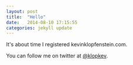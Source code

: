 ```yaml
---
layout: post
title:  "Hello"
date:   2014-08-10 17:15:55
categories: jekyll update
---
```


It's about time I registered kevinklopfenstein.com.

You can follow me on twitter at [@klopkev][klopkev].

[klopkev]: http://twitter.com/klopkev
